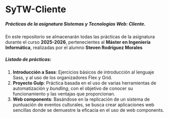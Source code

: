 # SyTW-Cliente

##### Prácticas de la asignatura Sistemas y Tecnologías Web: Cliente.

En este repositorio se almacenarán todas las prácticas de la asignatura durante el curso **2025-2026**, pertenecientes al **Máster en Ingeniería Informática**, realizadas por el alumno **Steven Rodríguez Morales**

##### Listado de prácticas:

1. **Introducción a Sass**: Ejercicios básicos de introducción al lenguaje Sass, y al uso de los organizadores Flex y Grid.
2. **Proyecto Gulp**: Práctica basada en el uso de varias herramientas de automatización y *bundling*, con el objetivo de conocer su funcionamiento y las ventajas que proporcionan.
3. **Web components**: Basándose en la replicación de un sistema de puntuación de eventos culturales, se busca crear aplicaciones web sencillas donde se demuestre la eficacia en el uso de web components. 